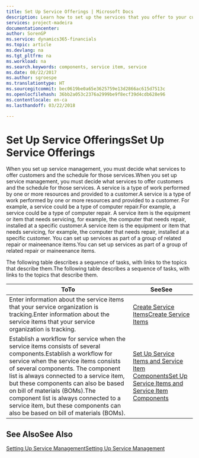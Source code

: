 ```yaml
---
title: Set Up Service Offerings | Microsoft Docs
description: Learn how to set up the services that you offer to your customers.
services: project-madeira
documentationcenter: 
author: SorenGP
ms.service: dynamics365-financials
ms.topic: article
ms.devlang: na
ms.tgt_pltfrm: na
ms.workload: na
ms.search.keywords: components, service item, service
ms.date: 08/22/2017
ms.author: sgroespe
ms.translationtype: HT
ms.sourcegitcommit: bec0619be0a65e3625759e13d2866ac615d7513c
ms.openlocfilehash: 36bb2a053c2376a2999be9f8ecf39d4cdb628e96
ms.contentlocale: en-ca
ms.lasthandoff: 03/22/2018

---
```


# <a name="set-up-service-offerings"></a><span data-ttu-id="ce92e-103">Set Up Service Offerings</span><span class="sxs-lookup"><span data-stu-id="ce92e-103">Set Up Service Offerings</span></span>
<span data-ttu-id="ce92e-104">When you set up service management, you must decide what services to offer customers and the schedule for those services.</span><span class="sxs-lookup"><span data-stu-id="ce92e-104">When you set up service management, you must decide what services to offer customers and the schedule for those services.</span></span> <span data-ttu-id="ce92e-105">A service is a type of work performed by one or more resources and provided to a customer.</span><span class="sxs-lookup"><span data-stu-id="ce92e-105">A service is a type of work performed by one or more resources and provided to a customer.</span></span> <span data-ttu-id="ce92e-106">For example, a service could be a type of computer repair.</span><span class="sxs-lookup"><span data-stu-id="ce92e-106">For example, a service could be a type of computer repair.</span></span> <span data-ttu-id="ce92e-107">A service item is the equipment or item that needs servicing, for example, the computer that needs repair, installed at a specific customer.</span><span class="sxs-lookup"><span data-stu-id="ce92e-107">A service item is the equipment or item that needs servicing, for example, the computer that needs repair, installed at a specific customer.</span></span> <span data-ttu-id="ce92e-108">You can set up services as part of a group of related repair or maineenance items.</span><span class="sxs-lookup"><span data-stu-id="ce92e-108">You can set up services as part of a group of related repair or maineenance items.</span></span>  
  
<span data-ttu-id="ce92e-109">The following table describes a sequence of tasks, with links to the topics that describe them.</span><span class="sxs-lookup"><span data-stu-id="ce92e-109">The following table describes a sequence of tasks, with links to the topics that describe them.</span></span>  
  
|<span data-ttu-id="ce92e-110">**To**</span><span class="sxs-lookup"><span data-stu-id="ce92e-110">**To**</span></span>|<span data-ttu-id="ce92e-111">**See**</span><span class="sxs-lookup"><span data-stu-id="ce92e-111">**See**</span></span>|  
|------------|-------------|  
|<span data-ttu-id="ce92e-112">Enter information about the service items that your service organization is tracking.</span><span class="sxs-lookup"><span data-stu-id="ce92e-112">Enter information about the service items that your service organization is tracking.</span></span>|[<span data-ttu-id="ce92e-113">Create Service Items</span><span class="sxs-lookup"><span data-stu-id="ce92e-113">Create Service Items</span></span>](service-how-to-create-service-items.md)|  
|<span data-ttu-id="ce92e-114">Establish a workflow for service when the service items consists of several components.</span><span class="sxs-lookup"><span data-stu-id="ce92e-114">Establish a workflow for service when the service items consists of several components.</span></span> <span data-ttu-id="ce92e-115">The component list is always connected to a service item, but these components can also be based on bill of materials (BOMs).</span><span class="sxs-lookup"><span data-stu-id="ce92e-115">The component list is always connected to a service item, but these components can also be based on bill of materials (BOMs).</span></span>|[<span data-ttu-id="ce92e-116">Set Up Service Items and Service Item Components</span><span class="sxs-lookup"><span data-stu-id="ce92e-116">Set Up Service Items and Service Item Components</span></span>](service-how-setup-service-items.md)|  
  
## <a name="see-also"></a><span data-ttu-id="ce92e-117">See Also</span><span class="sxs-lookup"><span data-stu-id="ce92e-117">See Also</span></span>  
[<span data-ttu-id="ce92e-118">Setting Up Service Management</span><span class="sxs-lookup"><span data-stu-id="ce92e-118">Setting Up Service Management</span></span>](service-setup-service.md)   
